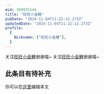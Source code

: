 ```yaml
---
mid: 399925144
title: "旺旺小金鯉"
pubDate: "2024-11-04T11:22:12.273Z"
updatedDate: "2024-11-04T11:22:12.273Z"
profile:
  {
    Nickname: ["旺旺小金鯉"],
  }
---
```


关注[旺旺小金鯉](https://space.bilibili.com/399925144)谢谢喵~ 关注[旺旺小金鯉](https://space.bilibili.com/399925144)谢谢喵~

## 此条目有待补充
你可以在[这里](https://github.com/Yuhanawa/VTuber.ICU-Content/edit/master/v/旺旺小金鯉/index.md)编辑本文
